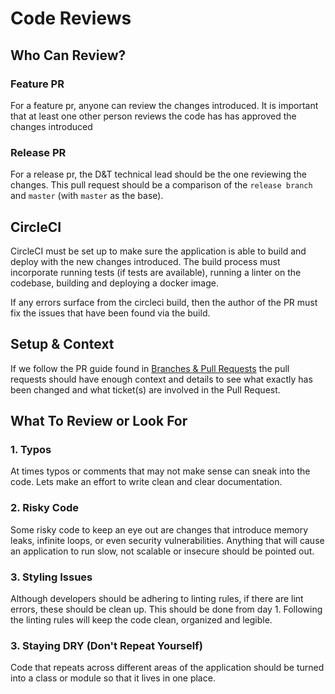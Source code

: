 # Code Reviews

## Who Can Review?
### Feature PR
For a feature pr, anyone can review the changes introduced. It is important that at least one other person reviews the code has has approved the changes introduced
### Release PR
For a release pr, the D&T technical lead should be the one reviewing the changes. This pull request should be a comparison of the `release branch` and `master` (with `master` as the base).


## CircleCI
CircleCI must be set up to make sure the application is able to build and deploy with the new changes introduced. The build process must incorporate running tests (if tests are available), running a linter on the codebase, building and deploying a docker image.

If any errors surface from the circleci build, then the author of the PR must fix the issues that have been found via the build.

## Setup & Context
If we follow the PR guide found in [Branches & Pull Requests](branches-and-pull-requests.md) the pull requests should have enough context and details to see what exactly has been changed and what ticket(s) are involved in the Pull Request.

## What To Review or Look For
### 1. Typos
At times typos or comments that may not make sense can sneak into the code. Lets make an effort to write clean and clear documentation.
### 2. Risky Code
Some risky code to keep an eye out are changes that introduce memory leaks, infinite loops, or even security vulnerabilities. Anything that will cause an application to run slow, not scalable or insecure should be pointed out.
### 3. Styling Issues
Although developers should be adhering to linting rules, if there are lint errors, these should be clean up. This should be done from day 1. Following the linting rules will keep the code clean, organized and legible.

### 3. Staying DRY (Don't Repeat Yourself)
Code that repeats across different areas of the application should be turned into a class or module so that it lives in one place.
